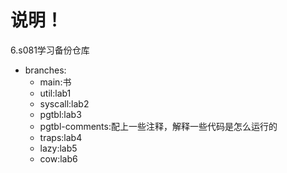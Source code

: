 # 说明！
6.s081学习备份仓库
* branches:
  * main:书
  * util:lab1
  * syscall:lab2
  * pgtbl:lab3
  * pgtbl-comments:配上一些注释，解释一些代码是怎么运行的
  * traps:lab4
  * lazy:lab5
  * cow:lab6